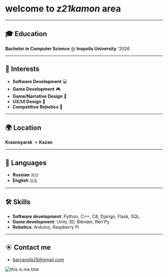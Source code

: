 # welcome to *z21kamon* area

---

## 🎓 Education
**Bachelor in Computer Science** @ **Inopolis University** '2026

---

## 🌟 Interests

- **Software Development** 💻
- **Game Development** 🎮
- **Game/Narrative Design** 🎨
- **UX/UI Design** 🥼
- **Competitive Robotics** 🤖 

---

## 🌍 Location
**Krasnoyarsk** -> **Kazan**

---

## 💬 Languages
- **Russian** 🇷🇺
- **English** 🇬🇧

---

## 🛠️ Skills
- **Software development**:  Python, C++, C#, Django, Flask, SQL
- **Game development**: Unity 3D, Blender, Ren'Py
- **Robotics**: Arduino, Raspberry Pi

---

## ☀️ Contact me
- [barcarolla25@gmail.com](mailto:barcarolla25@gmail.com)


![this is me btw](https://encrypted-tbn0.gstatic.com/images?q=tbn:ANd9GcRg4THN2nbT1KCDthgrB-ZmIwa5d5mf-lUrEw&s)
